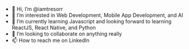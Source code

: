 - 👋 Hi, I’m @iamtresorr
- 👀 I’m interested in Web Development, Mobile App Development, and AI
- 🌱 I’m currently learning Javascript and looking forward to learning ReactJS, React Native, and Python
- 💞️ I’m looking to collaborate on anything really
- 📫 How to reach me on LinkedIn

<!---
iamtresorr/iamtresorr is a ✨ special ✨ repository because its `README.md` (this file) appears on your GitHub profile.
You can click the Preview link to take a look at your changes.
--->

